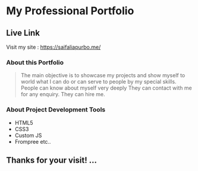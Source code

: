# My Professional Portfolio 

## Live Link 

Visit my site : https://saifaliapurbo.me/

### About this Portfolio
> The main objective is to showcase my projects and show myself to world what I can do or can serve to people by my special skills.
> People can know about myself very deeply
> They can contact with me for any enquiry.
> They can hire me.

### About Project Development Tools
- HTML5
- CSS3 
- Custom JS
- Frompree etc..
## Thanks for your visit! ...
